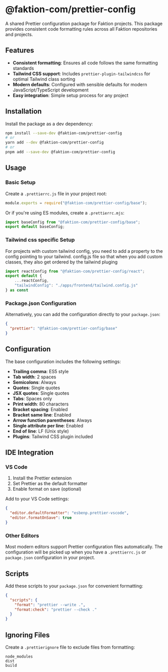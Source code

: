 # @faktion-com/prettier-config

A shared Prettier configuration package for Faktion projects. This package provides consistent code formatting rules across all Faktion repositories and projects.

## Features

- **Consistent formatting**: Ensures all code follows the same formatting standards
- **Tailwind CSS support**: Includes `prettier-plugin-tailwindcss` for optimal Tailwind class sorting
- **Modern defaults**: Configured with sensible defaults for modern JavaScript/TypeScript development
- **Easy integration**: Simple setup process for any project

## Installation

Install the package as a dev dependency:

```bash
npm install --save-dev @faktion-com/prettier-config
# or
yarn add --dev @faktion-com/prettier-config
# or
pnpm add --save-dev @faktion-com/prettier-config
```

## Usage

### Basic Setup

Create a `.prettierrc.js` file in your project root:

```javascript
module.exports = require("@faktion-com/prettier-config/base");
```

Or if you're using ES modules, create a `.prettierrc.mjs`:

```javascript
import baseConfig from "@faktion-com/prettier-config/base";
export default baseConfig;
```

### Tailwind css specific Setup
For projects with custom tailwind config, you need to add a property to the config pointing to your tailwind.
config.js file so that when you add custom classes, they also get ordered by the tailwind pluging
```typescript
import reactConfig from "@faktion-com/prettier-config/react";
export default {
    ...reactConfig,
    "tailwindConfig": "./apps/frontend/tailwind.config.js"
} as const
```

### Package.json Configuration

Alternatively, you can add the configuration directly to your `package.json`:

```json
{
  "prettier": "@faktion-com/prettier-config/base"
}
```

## Configuration

The base configuration includes the following settings:

- **Trailing comma**: ES5 style
- **Tab width**: 2 spaces
- **Semicolons**: Always
- **Quotes**: Single quotes
- **JSX quotes**: Single quotes
- **Tabs**: Spaces only
- **Print width**: 80 characters
- **Bracket spacing**: Enabled
- **Bracket same line**: Enabled
- **Arrow function parentheses**: Always
- **Single attribute per line**: Enabled
- **End of line**: LF (Unix style)
- **Plugins**: Tailwind CSS plugin included

## IDE Integration

### VS Code

1. Install the Prettier extension
2. Set Prettier as the default formatter
3. Enable format on save (optional)

Add to your VS Code settings:

```json
{
  "editor.defaultFormatter": "esbenp.prettier-vscode",
  "editor.formatOnSave": true
}
```

### Other Editors

Most modern editors support Prettier configuration files automatically. The configuration will be picked up when you have a `.prettierrc.js` or `package.json` configuration in your project.

## Scripts

Add these scripts to your `package.json` for convenient formatting:

```json
{
  "scripts": {
    "format": "prettier --write .",
    "format:check": "prettier --check ."
  }
}
```

## Ignoring Files

Create a `.prettierignore` file to exclude files from formatting:

```
node_modules
dist
build
```
